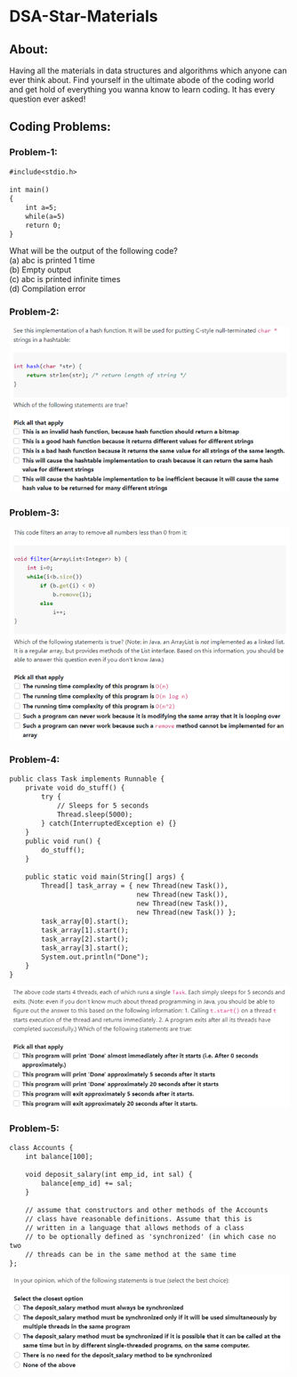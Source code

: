 # DSA-Star-Materials

## About:
Having all the materials in data structures and algorithms which anyone can ever think about. Find yourself in the ultimate abode of the coding world and get hold of everything you wanna know to learn coding. It has every question ever asked!

## Coding Problems:

### Problem-1:
```
#include<stdio.h>

int main()
{
    int a=5;
    while(a=5)
    return 0;
}
```
What will be the output of the following code? <br>
(a) abc is printed 1 time <br>
(b) Empty output <br>
(c) abc is printed infinite times <br>
(d) Compilation error

### Problem-2:
![Coding Problem No. 2](https://github.com/astrodestroyergithub/DSA-Star-Materials/blob/master/Assets/1.png)

### Problem-3:
![Coding Problem No. 3](https://github.com/astrodestroyergithub/DSA-Star-Materials/blob/master/Assets/2.png)

### Problem-4:
```
public class Task implements Runnable {
    private void do_stuff() {
        try {
            // Sleeps for 5 seconds
            Thread.sleep(5000);
        } catch(InterruptedException e) {}
    }
    public void run() {
        do_stuff();
    }

    public static void main(String[] args) {
        Thread[] task_array = { new Thread(new Task()),
                                new Thread(new Task()),
                                new Thread(new Task()),
                                new Thread(new Task()) };
        task_array[0].start();
        task_array[1].start();
        task_array[2].start();
        task_array[3].start();
        System.out.println("Done");
    }
}
```
![Coding Problem No. 4](https://github.com/astrodestroyergithub/DSA-Star-Materials/blob/master/Assets/3.png)

### Problem-5:
```
class Accounts {
    int balance[100];
    
    void deposit_salary(int emp_id, int sal) {
        balance[emp_id] += sal;
    }
    
    // assume that constructors and other methods of the Accounts
    // class have reasonable definitions. Assume that this is
    // written in a language that allows methods of a class
    // to be optionally defined as 'synchronized' (in which case no two
    // threads can be in the same method at the same time
};
```
![Coding Problem No. 5](https://github.com/astrodestroyergithub/DSA-Star-Materials/blob/master/Assets/4.png)